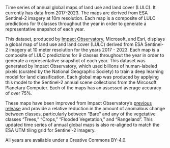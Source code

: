 Time series of annual global maps of land use and land cover (LULC). It currently has data from 2017-2023. The maps are derived from ESA Sentinel-2 imagery at 10m resolution. Each map is a composite of LULC predictions for 9 classes throughout the year in order to generate a representative snapshot of each year.

This dataset, produced by [Impact Observatory](http://impactobservatory.com/), Microsoft, and Esri, displays a global map of land use and land cover (LULC) derived from ESA Sentinel-2 imagery at 10 meter resolution for the years 2017 - 2023. Each map is a composite of LULC predictions for 9 classes throughout the year in order to generate a representative snapshot of each year. This dataset was generated by Impact Observatory, which used billions of human-labeled pixels (curated by the National Geographic Society) to train a deep learning model for land classification. Each global map was produced by applying this model to the Sentinel-2 annual scene collections from the Mircosoft Planetary Computer. Each of the maps has an assessed average accuracy of over 75%.

These maps have been improved from Impact Observatory’s [previous release](https://planetarycomputer.microsoft.com/dataset/io-lulc-9-class) and provide a relative reduction in the amount of anomalous change between classes, particularly between “Bare” and any of the vegetative classes “Trees,” “Crops,” “Flooded Vegetation,” and “Rangeland”. This updated time series of annual global maps is also re-aligned to match the ESA UTM tiling grid for Sentinel-2 imagery.

All years are available under a Creative Commons BY-4.0.